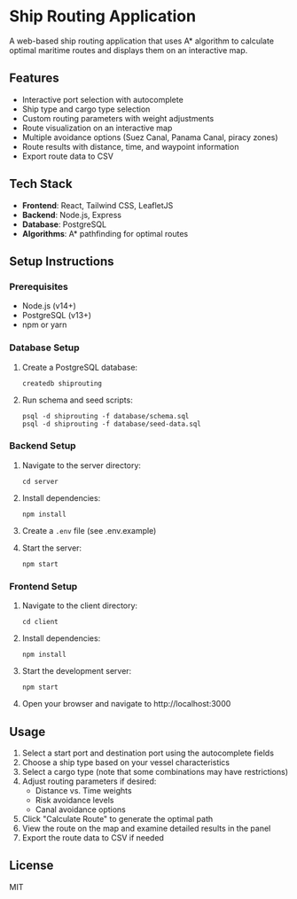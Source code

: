 # Ship Routing Application

A web-based ship routing application that uses A* algorithm to calculate optimal maritime routes and displays them on an interactive map.

## Features

- Interactive port selection with autocomplete
- Ship type and cargo type selection
- Custom routing parameters with weight adjustments
- Route visualization on an interactive map
- Multiple avoidance options (Suez Canal, Panama Canal, piracy zones)
- Route results with distance, time, and waypoint information
- Export route data to CSV

## Tech Stack

- **Frontend**: React, Tailwind CSS, LeafletJS
- **Backend**: Node.js, Express
- **Database**: PostgreSQL
- **Algorithms**: A* pathfinding for optimal routes

## Setup Instructions

### Prerequisites

- Node.js (v14+)
- PostgreSQL (v13+)
- npm or yarn

### Database Setup

1. Create a PostgreSQL database:
   ```
   createdb shiprouting
   ```

2. Run schema and seed scripts:
   ```
   psql -d shiprouting -f database/schema.sql
   psql -d shiprouting -f database/seed-data.sql
   ```

### Backend Setup

1. Navigate to the server directory:
   ```
   cd server
   ```

2. Install dependencies:
   ```
   npm install
   ```

3. Create a `.env` file (see .env.example)

4. Start the server:
   ```
   npm start
   ```

### Frontend Setup

1. Navigate to the client directory:
   ```
   cd client
   ```

2. Install dependencies:
   ```
   npm install
   ```

3. Start the development server:
   ```
   npm start
   ```

4. Open your browser and navigate to http://localhost:3000

## Usage

1. Select a start port and destination port using the autocomplete fields
2. Choose a ship type based on your vessel characteristics
3. Select a cargo type (note that some combinations may have restrictions)
4. Adjust routing parameters if desired:
   - Distance vs. Time weights
   - Risk avoidance levels
   - Canal avoidance options
5. Click "Calculate Route" to generate the optimal path
6. View the route on the map and examine detailed results in the panel
7. Export the route data to CSV if needed

## License

MIT
